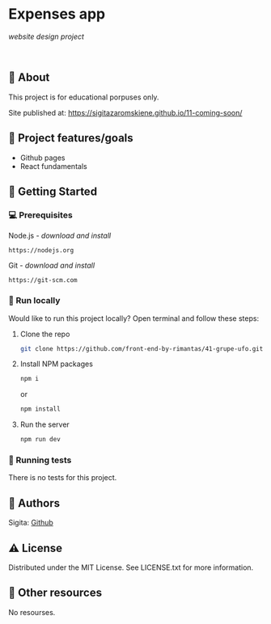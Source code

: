 # Expenses app

_website design project_

<br>

## 🌟 About

This project is for educational porpuses only.

Site published at: https://sigitazaromskiene.github.io/11-coming-soon/

## 🎯 Project features/goals

- Github pages
- React fundamentals

## 🧰 Getting Started

### 💻 Prerequisites

Node.js - _download and install_

```
https://nodejs.org
```

Git - _download and install_

```
https://git-scm.com
```
### 🏃 Run locally

Would like to run this project locally? Open terminal and follow these steps:

1. Clone the repo
   ```sh
   git clone https://github.com/front-end-by-rimantas/41-grupe-ufo.git
   ```
2. Install NPM packages
   ```sh
   npm i
   ```
   or
   ```sh
   npm install
   ```
3. Run the server
   ```sh
   npm run dev
   ```

### 🧪 Running tests

There is no tests for this project.

## 🎅 Authors

Sigita: [Github](https://github.com/SigitaZaromskiene)

## ⚠️ License

Distributed under the MIT License. See LICENSE.txt for more information.

## 🔗 Other resources

No resourses.
